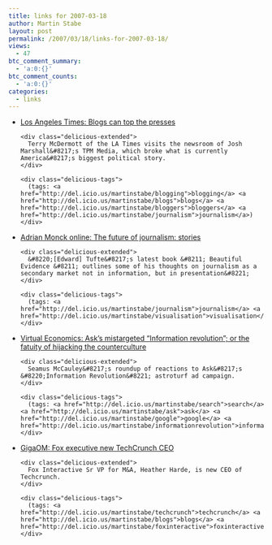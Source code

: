 ```yaml
---
title: links for 2007-03-18
author: Martin Stabe
layout: post
permalink: /2007/03/18/links-for-2007-03-18/
views:
  - 47
btc_comment_summary:
  - 'a:0:{}'
btc_comment_counts:
  - 'a:0:{}'
categories:
  - links
---
```

<ul class="delicious">
  <li>
    <div class="delicious-link">
      <a href="http://www.latimes.com/news/nationworld/nation/la-na-blogs17mar17,0,2952916.story?coll=la-home-headlines">Los Angeles Times: Blogs can top the presses</a>
    </div>
    
    <div class="delicious-extended">
      Terry McDermott of the LA Times visits the newsroom of Josh Marshall&#8217;s TPM Media, which broke what is currently America&#8217;s biggest political story.
    </div>
    
    <div class="delicious-tags">
      (tags: <a href="http://del.icio.us/martinstabe/blogging">blogging</a> <a href="http://del.icio.us/martinstabe/blogs">blogs</a> <a href="http://del.icio.us/martinstabe/bloggers">bloggers</a> <a href="http://del.icio.us/martinstabe/journalism">journalism</a>)
    </div>
  </li>
  
  <li>
    <div class="delicious-link">
      <a href="http://adrianmonck.blogspot.com/2007/03/future-of-journalism-stories.html">Adrian Monck online: The future of journalism: stories</a>
    </div>
    
    <div class="delicious-extended">
      &#8220;[Edward] Tufte&#8217;s latest book &#8211; Beautiful Evidence &#8211; outlines some of his thoughts on journalism as a secondary market not in information, but in presentation&#8221;
    </div>
    
    <div class="delicious-tags">
      (tags: <a href="http://del.icio.us/martinstabe/journalism">journalism</a> <a href="http://del.icio.us/martinstabe/visualisation">visualisation</a>)
    </div>
  </li>
  
  <li>
    <div class="delicious-link">
      <a href="http://virtualeconomics.typepad.com/virtualeconomics/2007/03/asks_mistargete.html">Virtual Economics: Ask&#8217;s mistargeted &#8220;Information revolution&#8221;; or the fatuity of hijacking the counterculture</a>
    </div>
    
    <div class="delicious-extended">
      Seamus McCauley&#8217;s roundup of reactions to Ask&#8217;s &#8220;Information Revolution&#8221; astroturf ad campaign.
    </div>
    
    <div class="delicious-tags">
      (tags: <a href="http://del.icio.us/martinstabe/search">search</a> <a href="http://del.icio.us/martinstabe/ask">ask</a> <a href="http://del.icio.us/martinstabe/google">google</a> <a href="http://del.icio.us/martinstabe/informationrevolution">informationrevolution</a>)
    </div>
  </li>
  
  <li>
    <div class="delicious-link">
      <a href="http://gigaom.com/2007/03/17/techcrunch-hardee/">GigaOM: Fox executive new TechCrunch CEO</a>
    </div>
    
    <div class="delicious-extended">
      Fox Interactive Sr VP for M&A, Heather Harde, is new CEO of Techcrunch.
    </div>
    
    <div class="delicious-tags">
      (tags: <a href="http://del.icio.us/martinstabe/techcrunch">techcrunch</a> <a href="http://del.icio.us/martinstabe/blogs">blogs</a> <a href="http://del.icio.us/martinstabe/foxinteractive">foxinteractive</a>)
    </div>
  </li>
</ul>